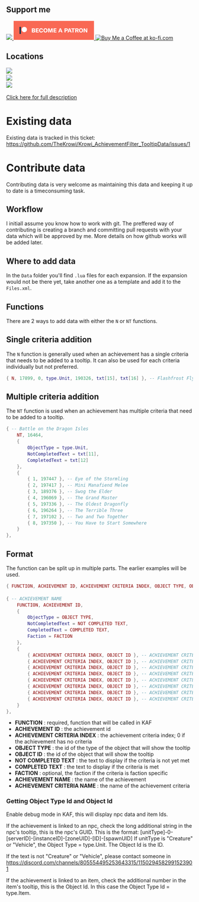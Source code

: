 ## Support me
<a href="https://www.paypal.com/donate/?hosted_button_id=NYWTBA4XM6ZS6" alt="Paypal">
  <img src="https://www.paypalobjects.com/en_US/BE/i/btn/btn_donateCC_LG.gif" />
</a>
<a href="https://www.patreon.com/Krowi" alt="Patreon">
  <img src="https://raw.githubusercontent.com/codebard/patron-button-and-widgets-by-codebard/master/images/become_a_patron_button.png" />
</a>
<a href='https://ko-fi.com/E1E6G64LS' target='_blank'><img height='36' style='border:0px;height:36px;' src='https://storage.ko-fi.com/cdn/kofi2.png?v=3' border='0' alt='Buy Me a Coffee at ko-fi.com' /></a>

## Locations
<a href="https://www.curseforge.com/wow/addons/krowi-achievement-filter" alt="Curseforge">
  <img src="https://img.shields.io/badge/Curseforge-Krowi's%20Achievement%20Filter-orange" />
</a>
<br>
<a href="https://addons.wago.io/addons/krowi-achievement-filter" alt="Wago.io">
  <img src="https://img.shields.io/badge/Wago.io-Krowi's%20Achievement%20Filter-red" />
</a>
<br>
<a href="https://www.wowinterface.com/downloads/info26229-KrowisAchievementFilter" alt="WowInterface">
  <img src="https://img.shields.io/badge/WowInterface-Krowi's%20Achievement%20Filter-yellow" />
</a>

[Click here for full description](Descriptions/Wago.io.md)

# Existing data
Existing data is tracked in this ticket: https://github.com/TheKrowi/Krowi_AchievementFilter_TooltipData/issues/1

# Contribute data
Contributing data is very welcome as maintaining this data and keeping it up to date is a timeconsuming task.

## Workflow
I initiall assume you know how to work with git. The preffered way of contributing is creating a branch and committing pull requests with your data which will be approved by me. More details on how github works will be added later.

## Where to add data
In the `Data` folder you'll find `.lua` files for each expansion. If the expansion would not be there yet, take another one as a template and add it to the `Files.xml`.

## Functions
There are 2 ways to add data with either the `N` or `NT` functions.

## Single criteria addition
The `N` function is generally used when an achievement has a single criteria that needs to be added to a tooltip. It can also be used for each criteria individually but not preferred.
```lua
{ N, 17899, 0, type.Unit, 190326, txt[15], txt[16] }, -- Flashfrost Flyover Challenge: Gold
```

## Multiple criteria addition
The `NT` function is used when an achievement has multiple criteria that need to be added to a tooltip.
```lua
{ -- Battle on the Dragon Isles
    NT, 16464,
    {
        ObjectType = type.Unit,
        NotCompletedText = txt[11],
        CompletedText = txt[12]
    },
    {
        { 1, 197447 }, -- Eye of the Stormling
        { 2, 197417 }, -- Mini Manafiend Melee
        { 3, 189376 }, -- Swog the Elder
        { 4, 196069 }, -- The Grand Master
        { 5, 197336 }, -- The Oldest Dragonfly
        { 6, 196264 }, -- The Terrible Three
        { 7, 197102 }, -- Two and Two Together
        { 8, 197350 }, -- You Have to Start Somewhere
    }
},
```

## Format
The function can be split up in multiple parts. The earlier examples will be used.
```lua
{ FUNCTION, ACHIEVEMENT ID, ACHIEVEMENT CRITERIA INDEX, OBJECT TYPE, OBJECT ID, NOT COMPLETED TEXT, COMPLETED TEXT, FACTION }, -- ACHIEVEMENT NAME

{ -- ACHIEVEMENT NAME
    FUNCTION, ACHIEVEMENT ID,
    {
        ObjectType = OBJECT TYPE,
        NotCompletedText = NOT COMPLETED TEXT,
        CompletedText = COMPLETED TEXT,
        Faction = FACTION
    },
    {
        { ACHIEVEMENT CRITERIA INDEX, OBJECT ID }, -- ACHIEVEMENT CRITERIA NAME
        { ACHIEVEMENT CRITERIA INDEX, OBJECT ID }, -- ACHIEVEMENT CRITERIA NAME
        { ACHIEVEMENT CRITERIA INDEX, OBJECT ID }, -- ACHIEVEMENT CRITERIA NAME
        { ACHIEVEMENT CRITERIA INDEX, OBJECT ID }, -- ACHIEVEMENT CRITERIA NAME
        { ACHIEVEMENT CRITERIA INDEX, OBJECT ID }, -- ACHIEVEMENT CRITERIA NAME
        { ACHIEVEMENT CRITERIA INDEX, OBJECT ID }, -- ACHIEVEMENT CRITERIA NAME
        { ACHIEVEMENT CRITERIA INDEX, OBJECT ID }, -- ACHIEVEMENT CRITERIA NAME
        { ACHIEVEMENT CRITERIA INDEX, OBJECT ID }, -- ACHIEVEMENT CRITERIA NAME
    }
},
```

- **FUNCTION** : required, function that will be called in KAF
- **ACHIEVEMENT ID** : the achievement id
- **ACHIEVEMENT CRITERIA INDEX** : the achievement criteria index; 0 if the achievement has no criteria
- **OBJECT TYPE** : the id of the type of the object that will show the tooltip
- **OBJECT ID** : the id of the object that will show the tooltip
- **NOT COMPLETED TEXT** : the text to display if the criteria is not yet met
- **COMPLETED TEXT** : the text to display if the criteria is met
- **FACTION** : optional, the faction if the criteria is faction specific
- **ACHIEVEMENT NAME** : the name of the achievement
- **ACHIEVEMENT CRITERIA NAME** : the name of the achievement criteria

### Getting Object Type Id and Object Id
Enable debug mode in KAF, this will display npc data and item Ids.

If the achievement is linked to an npc, check the long additional string in the npc's tooltip, this is the npc's GUID.
This is the format: [unitType]-0-[serverID]-[instanceID]-[zoneUID]-[ID]-[spawnUID]
If unitType is "Creature" or "Vehicle", the Object Type = type.Unit.
The Object Id is the ID.

If the text is not "Creature" or "Vehicle", please contact someone in https://discord.com/channels/805554495253643315/1150294582991523901

If the achievement is linked to an item, check the additional number in the item's tooltip, this is the Object Id.
In this case the Object Type Id = type.Item.